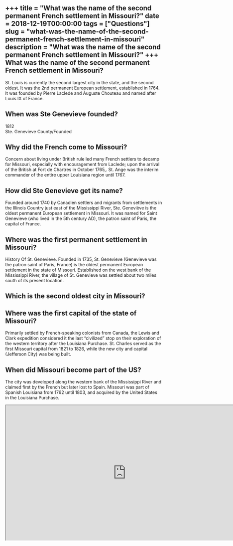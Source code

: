 +++
title = "What was the name of the second permanent French settlement in Missouri?"
date = 2018-12-19T00:00:00
tags = ["Questions"]
slug = "what-was-the-name-of-the-second-permanent-french-settlement-in-missouri"
description = "What was the name of the second permanent French settlement in Missouri?"
+++
What was the name of the second permanent French settlement in Missouri?
------------------------------------------------------------------------

St. Louis is currently the second largest city in the state, and the second oldest. It was the 2nd permanent European settlement, established in 1764. It was founded by Pierre Laclede and Auguste Chouteau and named after Louis IX of France.

When was Ste Genevieve founded?
-------------------------------

1812  
Ste. Genevieve County/Founded

Why did the French come to Missouri?
------------------------------------

Concern about living under British rule led many French settlers to decamp for Missouri, especially with encouragement from Laclede; upon the arrival of the British at Fort de Chartres in October 1765,. St. Ange was the interim commander of the entire upper Louisiana region until 1767.

How did Ste Genevieve get its name?
-----------------------------------

Founded around 1740 by Canadien settlers and migrants from settlements in the Illinois Country just east of the Mississippi River, Ste. Geneviève is the oldest permanent European settlement in Missouri. It was named for Saint Genevieve (who lived in the 5th century AD), the patron saint of Paris, the capital of France.

Where was the first permanent settlement in Missouri?
-----------------------------------------------------

History Of St. Genevieve. Founded in 1735, St. Genevieve (Genevieve was the patron saint of Paris, France) is the oldest permanent European settlement in the state of Missouri. Established on the west bank of the Mississippi River, the village of St. Genevieve was settled about two miles south of its present location.

Which is the second oldest city in Missouri?
--------------------------------------------

Where was the first capital of the state of Missouri?
-----------------------------------------------------

Primarily settled by French-speaking colonists from Canada, the Lewis and Clark expedition considered it the last “civilized” stop on their exploration of the western territory after the Louisiana Purchase. St. Charles served as the first Missouri capital from 1821 to 1826, while the new city and capital (Jefferson City) was being built.

When did Missouri become part of the US?
----------------------------------------

The city was developed along the western bank of the Mississippi River and claimed first by the French but later lost to Spain. Missouri was part of Spanish Louisiana from 1762 until 1803, and acquired by the United States in the Louisiana Purchase.

<iframe allow="accelerometer; autoplay; clipboard-write; encrypted-media; gyroscope; picture-in-picture" allowfullscreen="" class="__youtube_prefs__  epyt-is-override  no-lazyload" data-no-lazy="1" data-origheight="433" data-origwidth="770" data-skipgform_ajax_framebjll="" height="433" id="_ytid_95632" loading="lazy" src="https://www.youtube.com/embed/CqFMkCkaArM?enablejsapi=1&autoplay=0&cc_load_policy=0&cc_lang_pref=&iv_load_policy=1&loop=0&modestbranding=0&rel=1&fs=1&playsinline=0&autohide=2&theme=dark&color=red&controls=1&" title="YouTube player" width="770"></iframe>